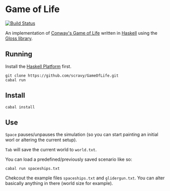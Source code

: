 # Game of Life

[![Build Status](https://travis-ci.org/scravy/GameOfLife.svg)](https://travis-ci.org/scravy/GameOfLife)

An implementation of [Conway's Game of Life](http://en.wikipedia.org/wiki/Conway's_Game_of_Life) written in [Haskell](http://www.haskell.org/) using the [Gloss library](https://hackage.haskell.org/package/gloss).

## Running

Install the [Haskell Platform](http://www.haskell.org/platform) first.

    git clone https://github.com/scravy/GameOfLife.git
    cabal run

## Install

    cabal install

## Use

`Space` pauses/unpauses the simulation (so you can start painting an initial worl or altering the current setup).

`Tab` will save the current world to `world.txt`.

You can load a predefined/previously saved scenario like so:

    cabal run spaceships.txt

Chekcout the example files `spaceships.txt` and `glidergun.txt`. You can alter basically anything in there
(world size for example).

